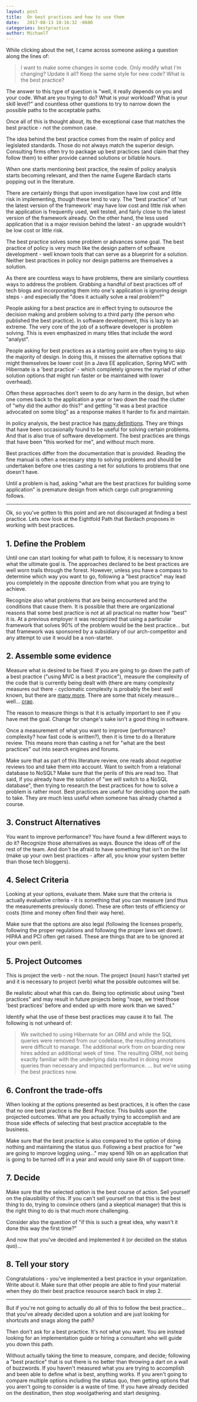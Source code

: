 ```yaml
---
layout: post
title:  On best practices and how to use them
date:   2017-08-13 18:16:32 -0600
categories: bestpractice
author: MichaelT
---
```



While clicking about the net, I came across someone asking a question
along the lines of:

> I want to make some changes in some code.  Only modify what I'm changing?
> Update it all? Keep the same style for new code? What is the best practice?

The answer to this type of question is "well, it really depends on you
and your code. What are you trying to do? What is your workload? What
is your skill level?" and countless other questions to try to narrow
down the possible paths to the acceptable paths.

Once all of this is thought about, its the exceptional case that matches
the best practice - not the common case.

The idea behind the best practice comes from the realm of policy and
legislated standards.  Those do not always match the superior design.
Consulting firms often try to package up best practices (and claim that
they follow them) to either provide canned solutions or billable hours.

When one starts mentioning best practice, the realm of policy analysis
starts becoming relevant, and then the name Eugene Bardach starts popping
out in the literature.

There are certainly things that upon investigation have low cost and
little risk in implementing, though these tend to vary.  The "best
practice" of 'run the latest version of the framework' may have low cost
and little risk when the application is frequently used, well tested,
and fairly close to the latest version of the framework already.  On
the other hand, the less used application that is a major revision
behind the latest - an upgrade wouldn't be low cost or little risk.

The best practice solves some problem or advances some goal.  The
best practice of policy is very much like the design pattern of software
development - well known tools that can serve as a blueprint for a solution.
Neither best practices in policy nor design patterns are themselves a
solution.

As there are countless ways to have problems, there are similarly
countless ways to address the problem.  Grabbing a handful of best
practices off of tech blogs and incorporating them into one's application
is ignoring design steps - and especially the "does it actually solve a
real problem?"

People asking for a best practice are in effect trying to outsource the
decision making and problem solving to a third party (the person who
published the best practice).  In software development, this is lazy to
an extreme.  The very core of the job of a software developer is problem
solving.  This is even emphasized in many titles that include the word
"analyst".

People asking for best practices as a starting point are often trying to
skip the majority of design.  In doing this, it misses the alternative
options that might themselves be lower cost (in a Java EE application,
Spring MVC with Hibernate is a 'best practice' - which completely ignores
the myriad of other solution options that might run faster or be maintained
with lower overhead).

Often these approaches don't seem to do any harm in the design, but when
one comes back to the application a year or two down the road the clutter
of "why did the author do this?" and getting "it was a best practice
advocated on some blog" as a response makes it harder to fix and maintain.

In policy analysis, the best practice has [many definitions][hhs].  They are
things that have been occasionally found to be useful for solving certain
problems.  And that is also true of software development.  The best practices
are things that have been "this worked for me", and without much more.

Best practices differ from the documentation that is provided. Reading the
fine manual is often a necessary step to solving problems and should be
undertaken before one tries casting a net for solutions to problems that
one doesn't have.

Until a problem is had, asking "what are the best practices for building
some application" is premature design from which cargo cult programming
follows.

------

Ok, so you've gotten to this point and are not discouraged at finding a
best practice.  Lets now look at the Eightfold Path that Bardach proposes
in working with best practices.

## 1. Define the Problem

Until one can start looking for what path to follow, it is necessary to know
what the ultimate goal is.  The approaches declared to be best practices are
well worn trails through the forest.  However, unless you have a compass to
determine which way you want to go, following a "best practice" may lead you
completely in the opposite direction from what you are trying to achieve.

Recognize also what problems that are being encountered and the conditions that
cause them.  It is possible that there are organizational reasons that some
best practice is not at all practical no matter how "best" it is.  At a previous
employer it was recognized that using a particular framework that solves 90% of
the problem would be the best practice... but that framework was sponsored by
a subsidiary of our arch-competitor and any attempt to use it would be a
non-starter.

## 2. Assemble some evidence

Measure what is desired to be fixed.  If you are going to go down the path of
a best practice ("using MVC is a best practice"), measure the complexity of
the code that is currently being dealt with (there are many complexity measures
out there - cyclomatic complexity is probably the best well known, but there
are [many more][complexity].  There are some that nicely measure... well...
[crap][crap].

The reason to measure things is that it is actually important to see if you
have met the goal.  Change for change's sake isn't a good thing in software.

Once a measurement of what you want to improve (performance? complexity?
how fast code is written?), then it is time to do a literature review.  This
means more than casting a net for "what are the best practices" out into search
engines and forums.

Make sure that as part of this literature review, one reads about *negative*
reviews too and take them into account.  Want to switch from a relational
database to NoSQL? Make sure that the perils of this are read too.  That
said, if you already have the solution of "we *will* switch to a NoSQL
database", then trying to research the best practices for how to solve a
problem is rather moot.  Best practices are useful for deciding upon the
path to take.  They are much less useful when someone has already charted
a course.

## 3. Construct Alternatives

You want to improve performance? You have found a few different ways to do it?
Recognize those alternatives as ways.  Bounce the ideas off of the rest of the
team.  And don't be afraid to have something that isn't on the list (make up
your own best practices - after all, you know your system better than those
tech bloggers).

## 4. Select Criteria

Looking at your options, evaluate them.  Make sure that the criteria is
actually evaluative criteria - it is something that you can measure (and
thus the measurements previously done).  These are often tests of efficiency
or costs (time and money often find their way here).

Make sure that the options are also legal (following the licenses properly,
following the proper regulations and following the proper laws set down).
HIPAA and PCI often get raised.  These are things that are to be ignored
at your own peril.

## 5. Project Outcomes

This is project the verb - not the noun.  The project (noun) hasn't
started yet and it is necessary to project (verb) what the possible
outcomes will be.

Be realistic about what this can do.  Being too optimistic about using
"best practices" and may result in future projects being "nope, we
tried those 'best practices' before and ended up with more work than
we saved."

Identify what the use of these best practices may cause it to fail.
The following is not unheard of:

> We switched to using Hibernate for an ORM and while the SQL queries were
> removed from our codebase, the resulting annotations were difficult to
> manage.  The additional work from on boarding new hires added an additional
> week of time.  The resulting ORM, not being exactly familiar with the
> underlying data resulted in doing more queries than necessary and impacted
> performance.  ... but we're using the best practices now.

## 6. Confront the trade-offs

When looking at the options presented as best practices, it is often the
case that no one best practice is *the* Best Practice.  This builds upon
the projected outcomes.  What are you actually trying to accomplish and
are those side effects of selecting that best practice acceptable to the
business.

Make sure that the best practice is also compared to the option of doing
nothing and maintaining the status quo.  Following a best practice for
"we are going to improve logging using..." may spend 16h on an application
that is going to be turned off in a year and would only save 8h of support
time.

## 7. Decide

Make sure that the selected option is the best course of action.  Sell
yourself on the plausibility of this.  If you can't sell yourself on
that this is the best thing to do, trying to convince others (and
a skeptical manager) that this is the right thing to do is that much
more challenging.

Consider also the question of "if this is such a great idea, why wasn't it
done this way the first time?"

And now that you've decided and implemented it (or decided on the
status quo)...

## 8. Tell your story

Congratulations - you've implemented a best practice in your organization.
Write about it.  Make sure that other people are able to find your material
when they do their best practice resource search back in step 2.

-------

But if you're not going to actually do all of this to follow the best
practice... that you've already decided upon a solution and are just looking
for shortcuts and snags along the path?

Then don't ask for a best practice. It's not what you want.  You are
instead looking for an implementation guide or hiring a consultant who will
guide you down this path.

Without actually taking the time to measure, compare, and decide; following
a "best practice" that is out there is no better than throwing a dart on a
wall of buzzwords.  If you haven't measured what you are trying to accomplish
and been able to define what is best, anything works.  If you aren't going
to compare multiple options including the status quo, then getting options
that you aren't going to consider is a waste of time.  If you have already
decided on the destination, then stop woolgathering and start designing.

[hhs]: https://en.wikipedia.org/wiki/Best_practice#Use_in_health_and_human_services
[complexity]: https://en.wikipedia.org/wiki/Programming_complexity
[crap]: http://www.crap4j.org
